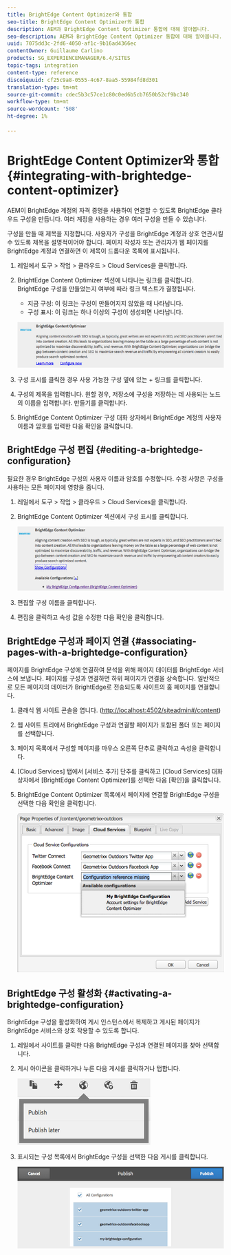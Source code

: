 ```yaml
---
title: BrightEdge Content Optimizer와 통합
seo-title: BrightEdge Content Optimizer와 통합
description: AEM과 BrightEdge Content Optimizer 통합에 대해 알아봅니다.
seo-description: AEM과 BrightEdge Content Optimizer 통합에 대해 알아봅니다.
uuid: 7075dd3c-2fd6-4050-af1c-9b16ad4366ec
contentOwner: Guillaume Carlino
products: SG_EXPERIENCEMANAGER/6.4/SITES
topic-tags: integration
content-type: reference
discoiquuid: cf25c9a8-0555-4c67-8aa5-55984fd8d301
translation-type: tm+mt
source-git-commit: cdec5b3c57ce1c80c0ed6b5cb7650b52cf9bc340
workflow-type: tm+mt
source-wordcount: '508'
ht-degree: 1%

---
```



# BrightEdge Content Optimizer와 통합{#integrating-with-brightedge-content-optimizer}

AEM이 BrightEdge 계정의 자격 증명을 사용하여 연결할 수 있도록 BrightEdge 클라우드 구성을 만듭니다. 여러 계정을 사용하는 경우 여러 구성을 만들 수 있습니다.

구성을 만들 때 제목을 지정합니다. 사용자가 구성을 BrightEdge 계정과 상호 연관시킬 수 있도록 제목을 설명적이어야 합니다. 페이지 작성자 또는 관리자가 웹 페이지를 BrightEdge 계정과 연결하면 이 제목이 드롭다운 목록에 표시됩니다.

1. 레일에서 도구 > 작업 > 클라우드 > Cloud Services을 클릭합니다.
1. BrightEdge Content Optimizer 섹션에 나타나는 링크를 클릭합니다. BrightEdge 구성을 만들었는지 여부에 따라 링크 텍스트가 결정됩니다.

   * 지금 구성: 이 링크는 구성이 만들어지지 않았을 때 나타납니다.
   * 구성 표시: 이 링크는 하나 이상의 구성이 생성되면 나타납니다.

   ![chlimage_1-4](assets/chlimage_1-4.png)

1. 구성 표시를 클릭한 경우 사용 가능한 구성 옆에 있는 + 링크를 클릭합니다.
1. 구성의 제목을 입력합니다. 원할 경우, 저장소에 구성을 저장하는 데 사용되는 노드의 이름을 입력합니다. 만들기를 클릭합니다.
1. BrightEdge Content Optimizer 구성 대화 상자에서 BrightEdge 계정의 사용자 이름과 암호를 입력한 다음 확인을 클릭합니다.

## BrightEdge 구성 편집 {#editing-a-brightedge-configuration}

필요한 경우 BrightEdge 구성의 사용자 이름과 암호를 수정합니다. 수정 사항은 구성을 사용하는 모든 페이지에 영향을 줍니다.

1. 레일에서 도구 > 작업 > 클라우드 > Cloud Services을 클릭합니다.
1. BrightEdge Content Optimizer 섹션에서 구성 표시를 클릭합니다.

   ![chlimage_1-5](assets/chlimage_1-5.png)

1. 편집할 구성 이름을 클릭합니다.
1. 편집을 클릭하고 속성 값을 수정한 다음 확인을 클릭합니다.

## BrightEdge 구성과 페이지 연결 {#associating-pages-with-a-brightedge-configuration}

페이지를 BrightEdge 구성에 연결하여 분석을 위해 페이지 데이터를 BrightEdge 서비스에 보냅니다. 페이지를 구성과 연결하면 하위 페이지가 연결을 상속합니다. 일반적으로 모든 페이지의 데이터가 BrightEdge로 전송되도록 사이트의 홈 페이지를 연결합니다.

1. 클래식 웹 사이트 콘솔을 엽니다. ([http://localhost:4502/siteadmin#/content](http://localhost:4502/siteadmin#/content))
1. 웹 사이트 트리에서 BrightEdge 구성과 연결할 페이지가 포함된 폴더 또는 페이지를 선택합니다.
1. 페이지 목록에서 구성할 페이지를 마우스 오른쪽 단추로 클릭하고 속성을 클릭합니다.
1. [Cloud Services] 탭에서 [서비스 추가] 단추를 클릭하고 [Cloud Services] 대화 상자에서 [BrightEdge Content Optimizer]를 선택한 다음 [확인]을 클릭합니다.
1. BrightEdge Content Optimizer 목록에서 페이지에 연결할 BrightEdge 구성을 선택한 다음 확인을 클릭합니다.

   ![chlimage_1-6](assets/chlimage_1-6.png)

## BrightEdge 구성 활성화 {#activating-a-brightedge-configuration}

BrightEdge 구성을 활성화하여 게시 인스턴스에서 복제하고 게시된 페이지가 BrightEdge 서비스와 상호 작용할 수 있도록 합니다.

1. 레일에서 사이트를 클릭한 다음 BrightEdge 구성과 연결된 페이지를 찾아 선택합니다.
1. 게시 아이콘을 클릭하거나 누른 다음 게시를 클릭하거나 탭합니다.

   ![chlimage_1-7](assets/chlimage_1-7.png)

1. 표시되는 구성 목록에서 BrightEdge 구성을 선택한 다음 게시를 클릭합니다.

   ![chlimage_1-8](assets/chlimage_1-8.png)

